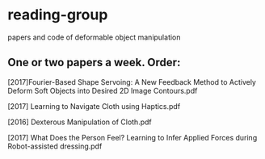 # reading-group
papers and code of deformable object manipulation

## One or two papers a week. Order:

[2017]Fourier-Based Shape Servoing: A New Feedback Method to Actively Deform Soft Objects into Desired 2D Image Contours.pdf

[2017] Learning to Navigate Cloth using Haptics.pdf

[2016] Dexterous Manipulation of Cloth.pdf

[2017] What  Does  the  Person  Feel?  Learning  to  Infer  Applied  Forces during Robot-assisted dressing.pdf
